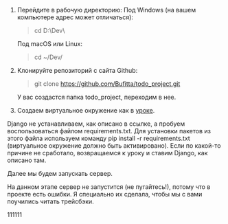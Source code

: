1.  Перейдите в рабочую директорию:
Под Windows (на вашем компьютере адрес может отличаться):
    >cd D:\Dev\

    Под macOS или Linux:
    >cd ~/Dev/

2.  Клонируйте репозиторий с сайта Github:
    >git clone https://github.com/Bufitta/todo_project.git

    У вас создастся папка todo_project, переходим в нее.


3.  Создаем виртуальное окружение как в [уроке](https://practicum.yandex.ru/learn/backend-developer/courses/1b78b2c9-df6f-4349-a831-7ef978dd092f/sprints/24404/topics/d0d00761-9dd8-42b1-b5a0-e3bd52f05c51/lessons/775bd6f8-30c7-4ce3-9908-ec54d0098f83/).

Django не устанавливаем, как описано в ссылке, а пробуем воспользоваться файлом requirements.txt. 
Для установки пакетов из этого файла используем команду pip install -r requirements.txt (виртуальное окружение должно быть активировано).
Если по какой-то причине не сработало, возвращаемся к уроку и ставим Django, как описано там.

Далее мы будем запускать сервер.

На данном этапе сервер не запустится (не пугайтесь!), потому что в проекте есть ошибки. Я специально их сделала, чтобы мы с вами поучились читать трейсбэки.

111111
